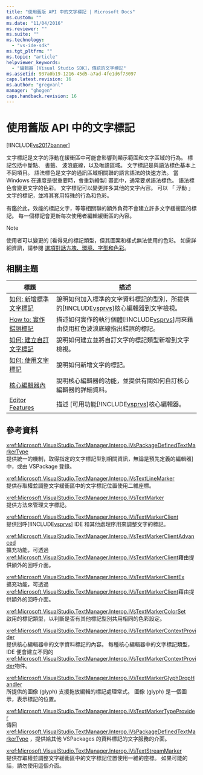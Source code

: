 ```yaml
---
title: "使用舊版 API 中的文字標記 | Microsoft Docs"
ms.custom: ""
ms.date: "11/04/2016"
ms.reviewer: ""
ms.suite: ""
ms.technology: 
  - "vs-ide-sdk"
ms.tgt_pltfrm: ""
ms.topic: "article"
helpviewer_keywords: 
  - "編輯器 [Visual Studio SDK]，傳統的文字標記"
ms.assetid: 937a0b19-1216-45d5-a7ad-4fe1d6f73097
caps.latest.revision: 16
ms.author: "gregvanl"
manager: "ghogen"
caps.handback.revision: 16
---
```

# 使用舊版 API 中的文字標記
[!INCLUDE[vs2017banner](../code-quality/includes/vs2017banner.md)]

文字標記是文字的浮動在緩衝區中可能會影響到顯示範圍和文字區域的行為。  標記包括中斷點、 書籤、 波浪底線，以及唯讀區域。  文字標記是與語法標色基本上不同項目。  語法標色是文字的通訊區域相關聯的語言語法的快速方法。  當 Windows 在速度是很重要時，會重新繪製\] 畫面中，通常要求語法標色。  語法標色會變更文字的色彩。  文字標記可以變更許多其他的文字內容。  可以 「 浮動 」 文字的標記，並將其套用特殊的行為和色彩。  
  
 有鑑於此，效能的標記文字，等等相關聯的額外負荷不會建立許多文字緩衝區的標記。  每一個標記會更新每次使用者編輯緩衝區的內容。  
  
> [!NOTE]
>  使用者可以變更的 \[看得見的標記類型，但其圖案和樣式無法使用的色彩。  如需詳細資訊，請參閱 [選項對話方塊、環境、字型和色彩](../ide/reference/fonts-and-colors-environment-options-dialog-box.md)。  
  
## 相關主題  
  
|標題|描述|  
|--------|--------|  
|[如何: 新增標準文字標記](../extensibility/how-to-add-standard-text-markers.md)|說明如何加入標準的文字資料標記的型別，所提供的[!INCLUDE[vsprvs](../code-quality/includes/vsprvs_md.md)]核心編輯器到文字檢視。|  
|[How to: 實作錯誤標記](../extensibility/how-to-implement-error-markers.md)|描述如何實作的執行個體[!INCLUDE[vsprvs](../code-quality/includes/vsprvs_md.md)]用來藉由使用紅色波浪底線指出錯誤的標記。|  
|[如何: 建立自訂文字標記](../extensibility/how-to-create-custom-text-markers.md)|說明如何建立並將自訂文字的標記類型新增到文字檢視。|  
|[如何: 使用文字標記](../extensibility/how-to-use-text-markers.md)|說明如何新增文字的標記。|  
|[核心編輯器內](../extensibility/inside-the-core-editor.md)|說明核心編輯器的功能，並提供有關如何自訂核心編輯器的詳細資料。|  
|[Editor Features](http://msdn.microsoft.com/zh-tw/bdac940d-1f14-4019-a01f-fd0bb3dc7198)|描述 \[可用功能[!INCLUDE[vsprvs](../code-quality/includes/vsprvs_md.md)]核心編輯器。|  
  
## 參考資料  
 <xref:Microsoft.VisualStudio.TextManager.Interop.IVsPackageDefinedTextMarkerType>  
 提供統一的機制，取得指定的文字標記型別相關資訊，無論是預先定義的編輯器\] 中，或由 VSPackage 登錄。  
  
 <xref:Microsoft.VisualStudio.TextManager.Interop.IVsTextLineMarker>  
 提供存取權並調整文字緩衝區中的文字標記位置使用二維座標。  
  
 <xref:Microsoft.VisualStudio.TextManager.Interop.IVsTextMarker>  
 提供方法來管理文字標記。  
  
 <xref:Microsoft.VisualStudio.TextManager.Interop.IVsTextMarkerClient>  
 提供回呼[!INCLUDE[vsprvs](../code-quality/includes/vsprvs_md.md)] IDE 和其他處理序用來調整文字的標記。  
  
 <xref:Microsoft.VisualStudio.TextManager.Interop.IVsTextMarkerClientAdvanced>  
 擴充功能，可透過<xref:Microsoft.VisualStudio.TextManager.Interop.IVsTextMarkerClient>藉由提供額外的回呼介面。  
  
 <xref:Microsoft.VisualStudio.TextManager.Interop.IVsTextMarkerClientEx>  
 擴充功能，可透過<xref:Microsoft.VisualStudio.TextManager.Interop.IVsTextMarkerClient>藉由提供額外的回呼介面。  
  
 <xref:Microsoft.VisualStudio.TextManager.Interop.IVsTextMarkerColorSet>  
 啟用的標記類型，以判斷是否有其他標記型別共用相同的色彩設定。  
  
 <xref:Microsoft.VisualStudio.TextManager.Interop.IVsTextMarkerContextProvider>  
 提供核心編輯器中的文字資料標記的內容。  每種核心編輯器中的文字標記類型，IDE 便會建立不同的<xref:Microsoft.VisualStudio.TextManager.Interop.IVsTextMarkerContextProvider>物件。  
  
 <xref:Microsoft.VisualStudio.TextManager.Interop.IVsTextMarkerGlyphDropHandler>  
 所提供的圖像 \(glyph\) 支援拖放編輯的標記處理常式。  圖像 \(glyph\) 是一個圖示，表示標記的位置。  
  
 <xref:Microsoft.VisualStudio.TextManager.Interop.IVsTextMarkerTypeProvider>  
 傳回<xref:Microsoft.VisualStudio.TextManager.Interop.IVsPackageDefinedTextMarkerType> ，提供給其他 VSPackages 的資料標記的文字服務的介面。  
  
 <xref:Microsoft.VisualStudio.TextManager.Interop.IVsTextStreamMarker>  
 提供存取權並調整文字緩衝區中的文字標記位置使用一維的座標。  如果可能的話，請勿使用這個介面。
